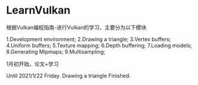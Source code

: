 # LearnVulkan

根据Vulkan编程指南-进行Vulkan的学习，主要分为以下模块

1.Development environment;
2.Drawing a triangle;
3.Vertex buffers;
4.Uniform buffers;
5.Texture mapping;
6.Depth buffering;
7.Loading models;
8.Generating Mipmaps;
9.Multisampling;

1月初开始，论文+学习

Until 2021/1/22 Friday.  Drawing a triangle Finished.